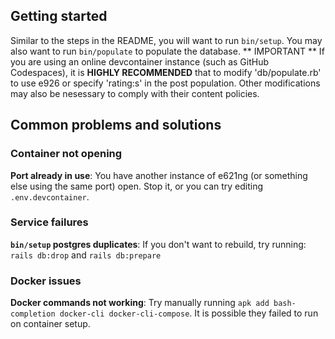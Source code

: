 ## Getting started
Similar to the steps in the README, you will want to run `bin/setup`. 
You may also want to run `bin/populate` to populate the database. 
** IMPORTANT ** If you are using an online devcontainer instance (such as GitHub Codespaces), it is **HIGHLY RECOMMENDED** that to modify 'db/populate.rb' to use e926 or specify 'rating:s' in the post population. Other modifications may also be nesessary to comply with their content policies.

## Common problems and solutions
### Container not opening
**Port already in use**: You have another instance of e621ng (or something else using the same port) open. Stop it, or you can try editing `.env.devcontainer`.
### Service failures
**`bin/setup` postgres duplicates**: If you don't want to rebuild, try running: `rails db:drop` and `rails db:prepare`
### Docker issues
**Docker commands not working**: Try manually running `apk add bash-completion docker-cli docker-cli-compose`. It is possible they failed to run on container setup.

